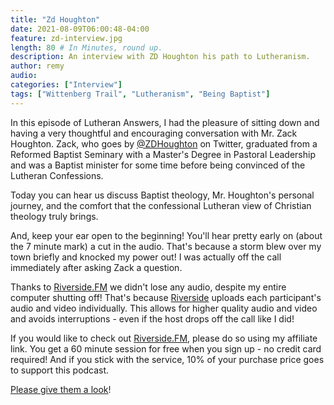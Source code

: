 ```yaml
---
title: "Zd Houghton"
date: 2021-08-09T06:00:48-04:00
feature: zd-interview.jpg
length: 80 # In Minutes, round up.
description: An interview with ZD Houghton his path to Lutheranism.
author: remy
audio:
categories: ["Interview"]
tags: ["Wittenberg Trail", "Lutheranism", "Being Baptist"]
---
```


<div id="buzzsprout-player-8990518"></div>
<script src="https://www.buzzsprout.com/1772200/8990518-a-conversation-w-zdhoughton.js?container_id=buzzsprout-player-8990518&player=small" type="text/javascript" charset="utf-8"></script>

In this episode of Lutheran Answers, I had the pleasure of sitting down and having a very thoughtful and encouraging conversation with Mr. Zack Houghton. Zack, who goes by [@ZDHoughton](https://www.twitter.com/zdhouton) on Twitter, graduated from a Reformed Baptist Seminary with a Master's Degree in Pastoral Leadership and was a Baptist minister for some time before being convinced of the Lutheran Confessions.

Today you can hear us discuss Baptist theology, Mr. Houghton's personal journey, and the comfort that the confessional Lutheran view of Christian theology truly brings.

And, keep your ear open to the beginning! You'll hear pretty early on (about the 7 minute mark) a cut in the audio. That's because a storm blew over my town briefly and knocked my power out! I was actually off the call immediately after asking Zack a question.

Thanks to [Riverside.FM](https://riverside.fm/?utm_campaign=campaign_1&utm_medium=affiliate&utm_source=rewardful&via=remy) we didn't lose any audio, despite my entire computer shutting off! That's because [Riverside](https://riverside.fm/?utm_campaign=campaign_1&utm_medium=affiliate&utm_source=rewardful&via=remy) uploads each participant's audio and video individually. This allows for higher quality audio and video and avoids interruptions - even if the host drops off the call like I did!

If you would like to check out [Riverside.FM](https://riverside.fm/?utm_campaign=campaign_1&utm_medium=affiliate&utm_source=rewardful&via=remy), please do so using my affiliate link. You get a 60 minute session for free when you sign up - no credit card required! And if you stick with the service, 10% of your purchase price goes to support this podcast.

[Please give them a look](https://riverside.fm/?utm_campaign=campaign_1&utm_medium=affiliate&utm_source=rewardful&via=remy)!